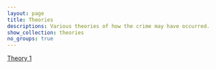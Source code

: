 ```yaml
---
layout: page
title: Theories
descriptions: Various theories of how the crime may have occurred.
show_collection: theories
no_groups: true
---
```


[Theory 1][theory-1]

[theory-1]: /theories/theory-1.md
